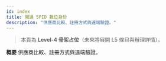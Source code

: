```yaml
---
id: index
title: 開通 SPID 數位身份
description: "供應商比較、註冊方式與遠端驗證。"
---
```


> 本頁為 **Level-4 骨架占位**（未來將展開 L5 條目與辦理詳情）。

**概要**
供應商比較、註冊方式與遠端驗證。
